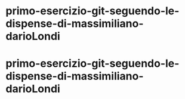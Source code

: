 # primo-esercizio-git-seguendo-le-dispense-di-massimiliano-darioLondi
# primo-esercizio-git-seguendo-le-dispense-di-massimiliano-darioLondi
